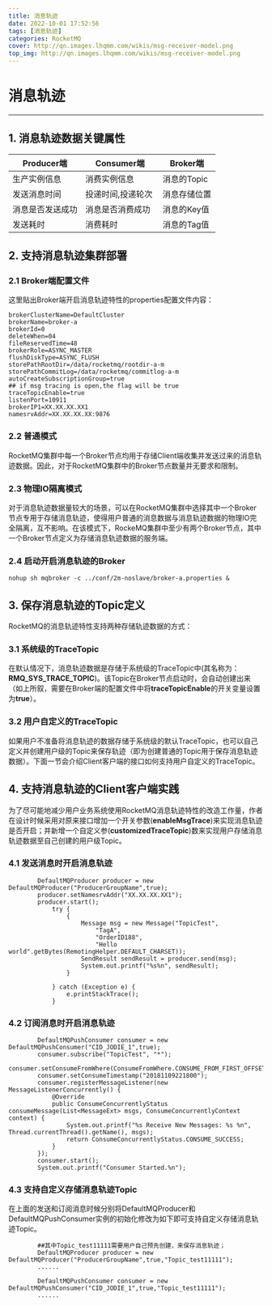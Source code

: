 ```yaml
---
title: 消息轨迹
date: 2022-10-01 17:52:56
tags: [消息轨迹]
categories: RocketMQ
cover: http://qn.images.lhqmm.com/wikis/msg-receiver-model.png
top_img: http://qn.images.lhqmm.com/wikis/msg-receiver-model.png
---
```




# 消息轨迹

----

## 1. 消息轨迹数据关键属性
| Producer端| Consumer端 | Broker端 |
| --- | --- | --- |
| 生产实例信息 | 消费实例信息 | 消息的Topic |
| 发送消息时间 | 投递时间,投递轮次  | 消息存储位置 |
| 消息是否发送成功 | 消息是否消费成功 | 消息的Key值 |
| 发送耗时 | 消费耗时 | 消息的Tag值 |

## 2. 支持消息轨迹集群部署

### 2.1 Broker端配置文件
这里贴出Broker端开启消息轨迹特性的properties配置文件内容：
```
brokerClusterName=DefaultCluster
brokerName=broker-a
brokerId=0
deleteWhen=04
fileReservedTime=48
brokerRole=ASYNC_MASTER
flushDiskType=ASYNC_FLUSH
storePathRootDir=/data/rocketmq/rootdir-a-m
storePathCommitLog=/data/rocketmq/commitlog-a-m
autoCreateSubscriptionGroup=true
## if msg tracing is open,the flag will be true
traceTopicEnable=true
listenPort=10911
brokerIP1=XX.XX.XX.XX1
namesrvAddr=XX.XX.XX.XX:9876
```

### 2.2 普通模式
RocketMQ集群中每一个Broker节点均用于存储Client端收集并发送过来的消息轨迹数据。因此，对于RocketMQ集群中的Broker节点数量并无要求和限制。

### 2.3 物理IO隔离模式
对于消息轨迹数据量较大的场景，可以在RocketMQ集群中选择其中一个Broker节点专用于存储消息轨迹，使得用户普通的消息数据与消息轨迹数据的物理IO完全隔离，互不影响。在该模式下，RockeMQ集群中至少有两个Broker节点，其中一个Broker节点定义为存储消息轨迹数据的服务端。

### 2.4 启动开启消息轨迹的Broker
`nohup sh mqbroker -c ../conf/2m-noslave/broker-a.properties &`

## 3. 保存消息轨迹的Topic定义
RocketMQ的消息轨迹特性支持两种存储轨迹数据的方式：

### 3.1 系统级的TraceTopic
在默认情况下，消息轨迹数据是存储于系统级的TraceTopic中(其名称为：**RMQ_SYS_TRACE_TOPIC**)。该Topic在Broker节点启动时，会自动创建出来（如上所叙，需要在Broker端的配置文件中将**traceTopicEnable**的开关变量设置为**true**）。

### 3.2 用户自定义的TraceTopic 
如果用户不准备将消息轨迹的数据存储于系统级的默认TraceTopic，也可以自己定义并创建用户级的Topic来保存轨迹（即为创建普通的Topic用于保存消息轨迹数据）。下面一节会介绍Client客户端的接口如何支持用户自定义的TraceTopic。

## 4. 支持消息轨迹的Client客户端实践
为了尽可能地减少用户业务系统使用RocketMQ消息轨迹特性的改造工作量，作者在设计时候采用对原来接口增加一个开关参数(**enableMsgTrace**)来实现消息轨迹是否开启；并新增一个自定义参(**customizedTraceTopic**)数来实现用户存储消息轨迹数据至自己创建的用户级Topic。

### 4.1 发送消息时开启消息轨迹
```
        DefaultMQProducer producer = new DefaultMQProducer("ProducerGroupName",true);
        producer.setNamesrvAddr("XX.XX.XX.XX1");
        producer.start();
            try {
                {
                    Message msg = new Message("TopicTest",
                        "TagA",
                        "OrderID188",
                        "Hello world".getBytes(RemotingHelper.DEFAULT_CHARSET));
                    SendResult sendResult = producer.send(msg);
                    System.out.printf("%s%n", sendResult);
                }

            } catch (Exception e) {
                e.printStackTrace();
            }
```

### 4.2 订阅消息时开启消息轨迹
```
        DefaultMQPushConsumer consumer = new DefaultMQPushConsumer("CID_JODIE_1",true);
        consumer.subscribe("TopicTest", "*");
        consumer.setConsumeFromWhere(ConsumeFromWhere.CONSUME_FROM_FIRST_OFFSET);
        consumer.setConsumeTimestamp("20181109221800");
        consumer.registerMessageListener(new MessageListenerConcurrently() {
            @Override
            public ConsumeConcurrentlyStatus consumeMessage(List<MessageExt> msgs, ConsumeConcurrentlyContext context) {
                System.out.printf("%s Receive New Messages: %s %n", Thread.currentThread().getName(), msgs);
                return ConsumeConcurrentlyStatus.CONSUME_SUCCESS;
            }
        });
        consumer.start();
        System.out.printf("Consumer Started.%n");
```

### 4.3 支持自定义存储消息轨迹Topic
在上面的发送和订阅消息时候分别将DefaultMQProducer和DefaultMQPushConsumer实例的初始化修改为如下即可支持自定义存储消息轨迹Topic。
```
        ##其中Topic_test11111需要用户自己预先创建，来保存消息轨迹；
        DefaultMQProducer producer = new DefaultMQProducer("ProducerGroupName",true,"Topic_test11111");
        ......

        DefaultMQPushConsumer consumer = new DefaultMQPushConsumer("CID_JODIE_1",true,"Topic_test11111");
        ......
```



